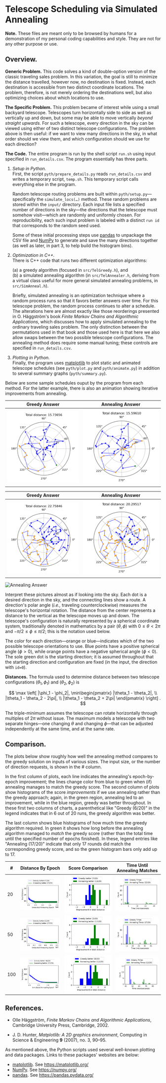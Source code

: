 Telescope Scheduling via Simulated Annealing
============================================

**Note.**
These files are meant only to be browsed by humans for a demonstration
of my personal coding capabilities and style.  They are not for any
other purpose or use.

Overview.
--------------------------------------------------

**Generic Problem.**
This code solves a kind of double-option version of the classic
traveling sales problem.  In this variation, the goal is still to
minimize the distance travelled, however now, no destination is
fixed.  Instead, each destination is accessible from two distinct
coordinate locations.  The problem, therefore, is not merely ordering
the destinations well, but also optimizing choices about which
locations to use.

**The Specific Problem.**
This problem became of interest while using a small backyard
telescope.  Telescopes turn horizontally side to side as well as
vertically up and down, but some may be able to move vertically
*beyond straight upwards*.  For such a telescope, every direction in
the sky can be viewed using either of two distinct telescope
configurations.  The problem above is then useful:  if we want to view
many directions in the sky, in what order should we view them,
and which configuration should we use for each direction?

**The Code.**
The entire program is run by the shell script `run.sh` using input
specified in `run_details.csv`.  The program essentially has three
parts.

1.  *Setup in Python.* \
    First, the script `pyth/prepare_details.py` reads `run_details.csv`
    and writes a temporary script, `temp.sh`.  This temporary script
    calls everything else in the program.

    Random telescope routing problems are built within
    `pyth/setup.py`—specifically the `simulate_locs(…)` method.  These
    random problems are stored within the `input/` directory.  Each
    input file lists a specified number of directions in the sky—the
    directions that the telescope must somehow visit—which are randomly
    and uniformly chosen. For reproducibility, each such input problem
    is labeled with a distinct `run id` that corresponds to the random
    seed used.

    Some of these initial processing steps use
    [pandas](https://pandas.pydata.org/) to unpackage the CSV file and
    [NumPy](https://numpy.org/) to generate and save the many
    directions together (as well as later, in part 3, to help build the
    histogram bins).

2.  *Optimization in C++.* \
    There is C++ code that runs two different optimization algorithms:

    (a) a greedy algorithm (focused in `src/TelGreedy.h`), and \
    (b) a simulated annealing algorithm (in `src/TelAnnealer.h`,
    deriving from a virtual class useful for more general simulated
    annealing problems, in `src/SimAnneal.h`).

    Briefly, simulated annealing is an optimization technique where a
    random process runs so that it favors better answers over time.
    For this telescope problem, the random process continues to alter
    a schedule.  The alterations here are almost exactly like those
    reorderings presented in O. Häggström's book *Finite Markov Chains
    and Algorithmic Applications*, which discusses how to apply
    simulated annealing to the ordinary traveling sales problem.  The
    only distinction between the permutations used in that book and
    those used here is that here we also allow swaps between the two
    possible telescope configurations. The annealing method does
    require some manual tuning; these controls are specified in
    `run_details.csv`.

3.  *Plotting in Python.* \
    Finally, the program uses [matplotlib](https://matplotlib.org/) to
    plot static and animated telescope schedules (see `pyth/plot.py`
    and `pyth/animate.py`) in addition to several summary graphs
    (`pyth/summary.py`).

Below are some sample schedules ouput by the program from each method.
For the latter example, there is also an animation showing
iterative improvements from annealing.

| Greedy Answer | Annealing Answer |
| --------------- | ------------------ |
| ![Greedy Answer](./output/run-1020/greedy-schedule.png) | ![Annealing Answer](./output/run-1020/simanneal-best-10000000.png)

| Greedy Answer | Annealing Answer |
| --------------- | ------------------ |
| ![Greedy Answer](./output/run-1040/greedy-schedule.png) | ![Annealing Answer](./output/run-1040/simanneal-best-15000000.png) |

<img
    style="width:75%; max-width:600px"
    alt="Annealing Answer"
    src="./output/run-1040/simanneal-animation-fast.png"
/>

Interpret these pictures almost as if looking into the sky.  Each dot
is a desired direction in the sky, and the connecting lines show a
route. A direction's polar angle (*i.e.,* traveling counterclockwise)
measures the telescope's horizontal rotation.  The distance from the
center represents a distance to the vertical as the telescope moves up
and down.  The telescope's configuration is naturally represented by a
spherical coordinate system, traditionally denoted in mathematics by a
pair $(\theta, \phi)$ with $0 \le \theta < 2\pi$ and $-\pi/2 \le \phi
\le \pi/2$; this is the notation used below.

The color for each direction—orange or blue—indicates which of the two
possible telescope orientations to use. Blue points have a positive
spherical angle ($\phi > 0$), while orange points have a negative
spherical angle ($\phi < 0$). The sole green dot is the starting
direction; it is assumed throughout that the starting direction and
configuration are fixed (in the input, the direction with `id=0`).

**Distances.**
The formula used to determine distance between two telescope
configurations $(\theta_1, \phi_1)$ and $(\theta_2, \phi_2)$ is

$$ \max \left[
    |\phi_1 - \phi_2|,
    \min\begin{pmatrix}
            |\theta_1 - \theta_2|, \\
            |\theta_1 - \theta_2 - 2\pi|, \\
            |\theta_1 - \theta_2 + 2\pi|
    \end{pmatrix}
    \right] . $$

The triple-minimum assumes the telescope can rotate horizontally
through multiples of $2\pi$ without issue.  The maximum models a
telescope with two separate hinges—one changing $\theta$ and changing
$\phi$—that can be adjusted independently at the same time, and at the
same rate.


Comparison.
--------------------------------------------------

The plots below show roughly how well the annealing method compares to
the greedy solution on inputs of various sizes.  The input size, or
the number of direction requests, is shown in the # column.

In the first column of plots, each line indicates the annealing's
epoch-by-epoch improvement; the lines change color from blue to green
when (if) annealing manages to match the greedy score.  The second
column of plots show histograms of the score *improvements* if we use
annealing rather than the greedy approach; again, in the green region,
annealing led to an improvement, while in the blue region, greedy was
better throughout.  In these first two columns of charts, a
parenthetical like "Greedy (6/20)" in the legend indicates that in 6
out of 20 runs, the greedy algorithm was better.

The last column shows blue histograms of how much time the greedy
algorithm required.  In green it shows how long before the annealing
algorithm managed to *match* the greedy score (rather than the total
time until the specified number of epochs finished).  In these, legend
entries like "Annealing (17/20)" indicate that only 17 rounds did
match the corresponding greedy score, and so the green histogram bars
only add up to 17.

| # | Distance By Epoch | Score Comparison | Time Until Annealing Matches |
|---|--------------------|--------------|---------------|
20 | ![Group 1](output-summary/group-1/distance-by-epoch-best.png) | ![Group 1](output-summary/group-1/score-comparison.png) | ![Group 1](output-summary/group-1/speed-comparison.png)
50 | ![Group 2](output-summary/group-2/distance-by-epoch-best.png) | ![Group 2](output-summary/group-2/score-comparison.png) | ![Group 2](output-summary/group-2/speed-comparison.png)
100 | ![Group 3](output-summary/group-3/distance-by-epoch-best.png) | ![Group 3](output-summary/group-3/score-comparison.png) | ![Group 3](output-summary/group-3/speed-comparison.png)


References.
--------------------------------------------------

- Olle Häggström,
  *Finite Markov Chains and Algorithmic Applications*,
  Cambridge University Press, Cambridge, 2002.

- J. D. Hunter,
  *Matplotlib: A 2D graphics environment*,
  Computing in Science & Engineering **9** (2007), no. 3, 90–95.

As mentioned above, the Python scripts used several well-known
plotting and data packages.  Links to these packages' websites are
below:
- [matplotlib](https://matplotlib.org/). See https://matplotlib.org/
- [NumPy](https://numpy.org/). See https://numpy.org/
- [pandas](https://pandas.pydata.org/). See https://pandas.pydata.org/
